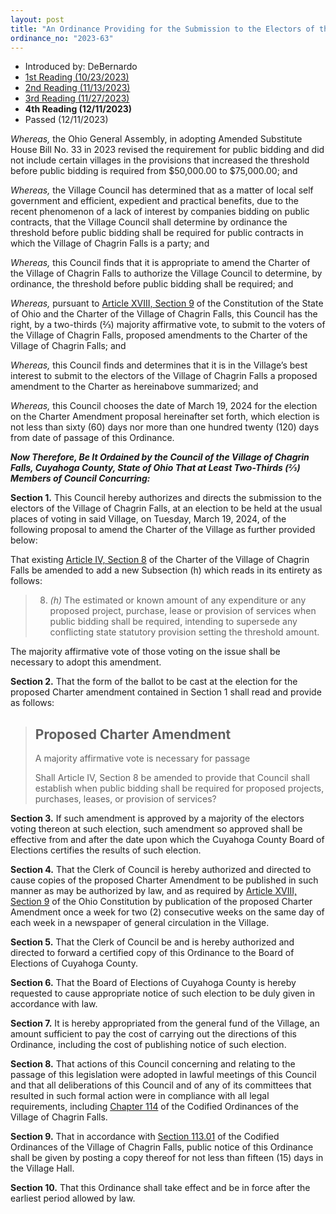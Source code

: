 ```yaml
---
layout: post
title: "An Ordinance Providing for the Submission to the Electors of the Village of Chagrin Falls a Proposed Amendment to the Village Charter to Authorize Council to Determine When Public Contracts Must Be Publicly Bid"
ordinance_no: "2023-63"
---
```


- Introduced by: DeBernardo
- [1st Reading (10/23/2023)][CFO 2023-63]
- [2nd Reading (11/13/2023)][CFO 2023-63-2]
- [3rd Reading (11/27/2023)][CFO 2023-63-3]
- **4th Reading (12/11/2023)**
- Passed (12/11/2023)

_Whereas,_ the Ohio General Assembly, in adopting Amended Substitute House Bill
No. 33 in 2023 revised the requirement for public bidding and did not include
certain villages in the provisions that increased the threshold before public
bidding is required from $50,000.00 to $75,000.00; and

_Whereas,_ the Village Council has determined that as a matter of local self
government and efficient, expedient and practical benefits, due to the recent
phenomenon of a lack of interest by companies bidding on public contracts, that
the Village Council shall determine by ordinance the threshold before public
bidding shall be required for public contracts in which the Village of Chagrin
Falls is a party; and

_Whereas,_ this Council finds that it is appropriate to amend the Charter of the
Village of Chagrin Falls to authorize the Village Council to determine, by
ordinance, the threshold before public bidding shall be required; and

_Whereas,_ pursuant to [Article XVIII, Section 9][OC 18.9] of the Constitution
of the State of Ohio and the Charter of the Village of Chagrin Falls, this
Council has the right, by a two-thirds (⅔) majority affirmative vote, to submit
to the voters of the Village of Chagrin Falls, proposed amendments to the
Charter of the Village of Chagrin Falls; and

_Whereas,_ this Council finds and determines that it is in the Village’s best
interest to submit to the electors of the Village of Chagrin Falls a proposed
amendment to the Charter as hereinabove summarized; and

_Whereas,_ this Council chooses the date of March 19, 2024 for the election on
the Charter Amendment proposal hereinafter set forth, which election is not less
than sixty (60) days nor more than one hundred twenty (120) days from date of
passage of this Ordinance.

**_Now Therefore, Be It Ordained by the Council of the Village of Chagrin Falls,
Cuyahoga County, State of Ohio That at Least Two-Thirds (⅔) Members of Council
Concurring:_**

**Section 1.** This Council hereby authorizes and directs the submission to the
electors of the Village of Chagrin Falls, at an election to be held at the usual
places of voting in said Village, on Tuesday, March 19, 2024, of the following
proposal to amend the Charter of the Village as further provided below:

That existing [Article IV, Section 8][CFC 4.8] of the Charter of the Village of
Chagrin Falls be amended to add a new Subsection (h) which reads in its entirety
as follows:

> 8. _(h)_ The estimated or known amount of any expenditure or any proposed
> project, purchase, lease or provision of services when public bidding shall be
> required, intending to supersede any conflicting state statutory provision
> setting the threshold amount.

The majority affirmative vote of those voting on the issue shall be necessary to
adopt this amendment.

**Section 2.** That the form of the ballot to be cast at the election for the
proposed Charter amendment contained in Section 1 shall read and provide as
follows:

> ## Proposed Charter Amendment
>
> A majority affirmative vote is necessary for passage
>
> Shall Article IV, Section 8 be amended to provide that Council shall establish
> when public bidding shall be required for proposed projects, purchases,
> leases, or provision of services?

**Section 3.** If such amendment is approved by a majority of the electors
voting thereon at such election, such amendment so approved shall be effective
from and after the date upon which the Cuyahoga County Board of Elections
certifies the results of such election.

**Section 4.** That the Clerk of Council is hereby authorized and directed to
cause copies of the proposed Charter Amendment to be published in such manner as
may be authorized by law, and as required by [Article XVIII, Section 9][OC 18.9]
of the Ohio Constitution by publication of the proposed Charter Amendment once a
week for two (2) consecutive weeks on the same day of each week in a newspaper
of general circulation in the Village.

**Section 5.** That the Clerk of Council be and is hereby authorized and
directed to forward a certified copy of this Ordinance to the Board of Elections
of Cuyahoga County.

**Section 6.** That the Board of Elections of Cuyahoga County is hereby
requested to cause appropriate notice of such election to be duly given in
accordance with law.

**Section 7.** It is hereby appropriated from the general fund of the Village,
an amount sufficient to pay the cost of carrying out the directions of this
Ordinance, including the cost of publishing notice of such election.

**Section 8.** That actions of this Council concerning and relating to the
passage of this legislation were adopted in lawful meetings of this Council and
that all deliberations of this Council and of any of its committees that
resulted in such formal action were in compliance with all legal requirements,
including [Chapter 114][CFCO 114] of the Codified Ordinances of the Village of
Chagrin Falls.

**Section 9.** That in accordance with [Section 113.01][CFCO 113.01] of the
Codified Ordinances of the Village of Chagrin Falls, public notice of this
Ordinance shall be given by posting a copy thereof for not less than fifteen
(15) days in the Village Hall.

**Section 10.** That this Ordinance shall take effect and be in force after the
earliest period allowed by law.

[CFC 4.8]:</articles/article-iv-council/#section-iv-8-power-and-duties>
[CFCO 113.01]:</chapters/chapter-113-ordinances-and-resolutions/#11301-publication-and-posting>
[CFCO 114]:</chapters/chapter-114-open-meetings>
[CFO 2023-63]:</ordinance-2023-63/>
[CFO 2023-63-2]:</ordinance-2023-63-2/>
[CFO 2023-63-3]:</ordinance-2023-63-3/>
[OC 18.9]:<https://codes.ohio.gov/ohio-constitution/section-18.9>
